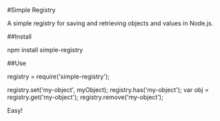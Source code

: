#Simple Registry

A simple registry for saving and retrieving objects and values in Node.js.

##Install

npm install simple-registry

##Use

registry = require('simple-registry');

registry.set('my-object', myObject);
registry.has('my-object');
var obj = registry.get('my-object');
registry.remove('my-object');

Easy!
